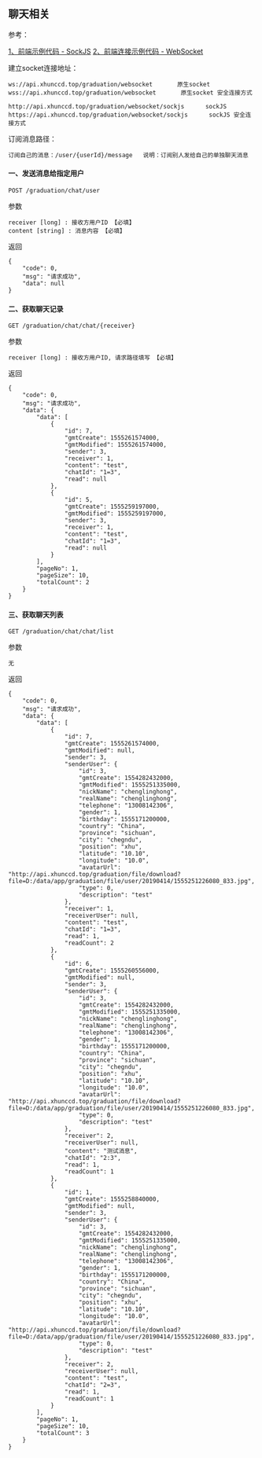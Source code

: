 
## 聊天相关

参考：

[1、前端示例代码 - SockJS](https://paste.ubuntu.com/p/wY9vQFdF4b/)
[2、前端连接示例代码 - WebSocket](https://paste.ubuntu.com/p/kSFW4kjtJp/)


建立socket连接地址：
    
    ws://api.xhunccd.top/graduation/websocket       原生socket
    wss://api.xhunccd.top/graduation/websocket       原生socket 安全连接方式
    
    http://api.xhunccd.top/graduation/websocket/sockjs      sockJS
    https://api.xhunccd.top/graduation/websocket/sockjs      sockJS 安全连接方式


订阅消息路径：

    订阅自己的消息：/user/{userId}/message   说明：订阅别人发给自己的单独聊天消息


#### 一、发送消息给指定用户

    POST /graduation/chat/user
    
参数

    receiver [long] : 接收方用户ID 【必填】
    content [string] : 消息内容 【必填】
    
返回

    {
        "code": 0,
        "msg": "请求成功",
        "data": null
    }
   
#### 二、获取聊天记录

    GET /graduation/chat/chat/{receiver}
    
参数

    receiver [long] : 接收方用户ID, 请求路径填写 【必填】
    
返回

    {
        "code": 0,
        "msg": "请求成功",
        "data": {
            "data": [
                {
                    "id": 7,
                    "gmtCreate": 1555261574000,
                    "gmtModified": 1555261574000,
                    "sender": 3,
                    "receiver": 1,
                    "content": "test",
                    "chatId": "1=3",
                    "read": null
                },
                {
                    "id": 5,
                    "gmtCreate": 1555259197000,
                    "gmtModified": 1555259197000,
                    "sender": 3,
                    "receiver": 1,
                    "content": "test",
                    "chatId": "1=3",
                    "read": null
                }
            ],
            "pageNo": 1,
            "pageSize": 10,
            "totalCount": 2
        }
    }

    
    
#### 三、获取聊天列表

    GET /graduation/chat/chat/list
    
参数

    无
    
返回

    {
        "code": 0,
        "msg": "请求成功",
        "data": {
            "data": [
                {
                    "id": 7,
                    "gmtCreate": 1555261574000,
                    "gmtModified": null,
                    "sender": 3,
                    "senderUser": {
                        "id": 3,
                        "gmtCreate": 1554282432000,
                        "gmtModified": 1555251335000,
                        "nickName": "chenglinghong",
                        "realName": "chenglinghong",
                        "telephone": "13008142306",
                        "gender": 1,
                        "birthday": 1555171200000,
                        "country": "China",
                        "province": "sichuan",
                        "city": "chegndu",
                        "position": "xhu",
                        "latitude": "10.10",
                        "longitude": "10.0",
                        "avatarUrl": "http://api.xhunccd.top/graduation/file/download?file=D:/data/app/graduation/file/user/20190414/1555251226080_833.jpg",
                        "type": 0,
                        "description": "test"
                    },
                    "receiver": 1,
                    "receiverUser": null,
                    "content": "test",
                    "chatId": "1=3",
                    "read": 1,
                    "readCount": 2
                },
                {
                    "id": 6,
                    "gmtCreate": 1555260556000,
                    "gmtModified": null,
                    "sender": 3,
                    "senderUser": {
                        "id": 3,
                        "gmtCreate": 1554282432000,
                        "gmtModified": 1555251335000,
                        "nickName": "chenglinghong",
                        "realName": "chenglinghong",
                        "telephone": "13008142306",
                        "gender": 1,
                        "birthday": 1555171200000,
                        "country": "China",
                        "province": "sichuan",
                        "city": "chegndu",
                        "position": "xhu",
                        "latitude": "10.10",
                        "longitude": "10.0",
                        "avatarUrl": "http://api.xhunccd.top/graduation/file/download?file=D:/data/app/graduation/file/user/20190414/1555251226080_833.jpg",
                        "type": 0,
                        "description": "test"
                    },
                    "receiver": 2,
                    "receiverUser": null,
                    "content": "测试消息",
                    "chatId": "2:3",
                    "read": 1,
                    "readCount": 1
                },
                {
                    "id": 1,
                    "gmtCreate": 1555258840000,
                    "gmtModified": null,
                    "sender": 3,
                    "senderUser": {
                        "id": 3,
                        "gmtCreate": 1554282432000,
                        "gmtModified": 1555251335000,
                        "nickName": "chenglinghong",
                        "realName": "chenglinghong",
                        "telephone": "13008142306",
                        "gender": 1,
                        "birthday": 1555171200000,
                        "country": "China",
                        "province": "sichuan",
                        "city": "chegndu",
                        "position": "xhu",
                        "latitude": "10.10",
                        "longitude": "10.0",
                        "avatarUrl": "http://api.xhunccd.top/graduation/file/download?file=D:/data/app/graduation/file/user/20190414/1555251226080_833.jpg",
                        "type": 0,
                        "description": "test"
                    },
                    "receiver": 2,
                    "receiverUser": null,
                    "content": "test",
                    "chatId": "2=3",
                    "read": 1,
                    "readCount": 1
                }
            ],
            "pageNo": 1,
            "pageSize": 10,
            "totalCount": 3
        }
    }
    




